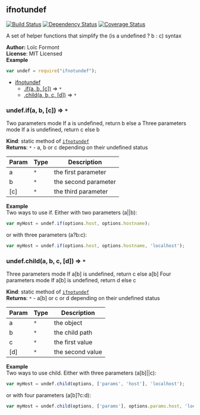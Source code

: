 <a name="module_ifnotundef"></a>

## ifnotundef
[![Build Status](https://travis-ci.org/pouc/ifnotundef.svg?branch=master)](https://travis-ci.org/pouc/ifnotundef)[![Dependency Status](https://gemnasium.com/badges/github.com/pouc/ifnotundef.svg)](https://gemnasium.com/github.com/pouc/ifnotundef)[![Coverage Status](https://coveralls.io/repos/github/pouc/ifnotundef/badge.svg?branch=master)](https://coveralls.io/github/pouc/ifnotundef?branch=master)A set of helper functions that simplify the (is a undefined ? b : c) syntax

**Author:** Lo&iuml;c Formont  
**License**: MIT Licensed  
**Example**  
```javascriptvar undef = require("ifnotundef");```

* [ifnotundef](#module_ifnotundef)
    * [.if(a, b, [c])](#module_ifnotundef.if) ⇒ <code>\*</code>
    * [.child(a, b, c, [d])](#module_ifnotundef.child) ⇒ <code>\*</code>

<a name="module_ifnotundef.if"></a>

### undef.if(a, b, [c]) ⇒ <code>\*</code>
Two parameters mode If a is undefined, return b else aThree parameters mode If a is undefined, return c else b

**Kind**: static method of <code>[ifnotundef](#module_ifnotundef)</code>  
**Returns**: <code>\*</code> - a, b or c depending on their undefined status  

| Param | Type | Description |
| --- | --- | --- |
| a | <code>\*</code> | the first parameter |
| b | <code>\*</code> | the second parameter |
| [c] | <code>\*</code> | the third parameter |

**Example**  
Two ways to use if. Either with two parameters (a||b):```javascriptvar myHost = undef.if(options.host, options.hostname);```or with three parameters (a?b:c):```javascriptvar myHost = undef.if(options.host, options.hostname, 'localhost');```
<a name="module_ifnotundef.child"></a>

### undef.child(a, b, c, [d]) ⇒ <code>\*</code>
Three parameters mode If a[b] is undefined, return c else a[b]Four parameters mode If a[b] is undefined, return d else c

**Kind**: static method of <code>[ifnotundef](#module_ifnotundef)</code>  
**Returns**: <code>\*</code> - a[b] or c or d depending on their undefined status  

| Param | Type | Description |
| --- | --- | --- |
| a | <code>\*</code> | the object |
| b | <code>\*</code> | the child path |
| c | <code>\*</code> | the first value |
| [d] | <code>\*</code> | the second value |

**Example**  
Two ways to use child. Either with three parameters (a[b]||c):```javascriptvar myHost = undef.child(options, ['params', 'host'], 'localhost');```or with four parameters (a[b]?c:d):```javascriptvar myHost = undef.child(options, ['params'], options.params.host, 'localhost');```
